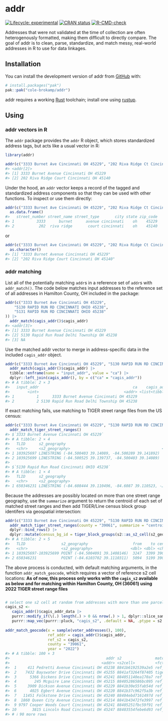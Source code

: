 
<!-- README.md is generated from README.Rmd. Please edit that file -->

# addr

<!-- badges: start -->

[![Lifecycle:
experimental](https://img.shields.io/badge/lifecycle-experimental-orange.svg)](https://lifecycle.r-lib.org/articles/stages.html#experimental)
[![CRAN
status](https://www.r-pkg.org/badges/version/hashdress)](https://CRAN.R-project.org/package=hashdress)
[![R-CMD-check](https://github.com/cole-brokamp/addr/actions/workflows/R-CMD-check.yaml/badge.svg)](https://github.com/cole-brokamp/addr/actions/workflows/R-CMD-check.yaml)
<!-- badges: end -->

Addresses that were not validated at the time of collection are often
heterogenously formatted, making them difficult to directly compare. The
goal of addr is to clean, parse, standardize, and match messy,
real-world addresses in R to use for data linkages.

## Installation

You can install the development version of addr from
[GitHub](https://github.com/) with:

``` r
# install.packages("pak")
pak::pak("cole-brokamp/addr")
```

addr requires a working
[Rust](https://www.rust-lang.org/learn/get-started) toolchain; install
one using [rustup](https://www.rust-lang.org/tools/install).

## Using

### addr vectors in R

The `addr` package provides the `addr` R object, which stores
standardized address tags, but acts like a usual vector in R:

``` r
library(addr)
```

``` r
addr(c("3333 Burnet Ave Cincinnati OH 45229", "202 Riva Ridge Ct Cincinnati OH 45140"))
#> <addr[2]>
#> [1] 3333 Burnet Avenue Cincinnati OH 45229  
#> [2] 202 Riva Ridge Court Cincinnati OH 45140
```

Under the hood, an `addr` vector keeps a record of the tagged and
standardized address components so that they can be used with other
functions. To inspect or use them directly:

``` r
addr(c("3333 Burnet Ave Cincinnati OH 45229", "202 Riva Ridge Ct Cincinnati OH 45140")) |>
  as.data.frame()
#>   street_number street_name street_type       city state zip_code
#> 1          3333      burnet      avenue cincinnati    oh    45229
#> 2           202  riva ridge       court cincinnati    oh    45140
```

or

``` r
addr(c("3333 Burnet Ave Cincinnati OH 45229", "202 Riva Ridge Ct Cincinnati OH 45140")) |>
  as.character()
#> [1] "3333 Burnet Avenue Cincinnati OH 45229"  
#> [2] "202 Riva Ridge Court Cincinnati OH 45140"
```

### addr matching

List all of the potentially matching `addr`s in a reference set of
`addr`s with `addr_match()`. The code below matches input addresses to
the reference set of all addresses in Hamilton County, OH included in
the package:

``` r
addr(c("3333 Burnet Ave Cincinnati OH 45229", 
    "5130 RAPID RUN RD CINCINNATI OHIO 45238",
    "5131 RAPID RUN RD CINCINNATI OHIO 45238"
)) |>
  addr_match(cagis_addr()$cagis_addr)
#> <addr[3]>
#> [1] 3333 Burnet Avenue Cincinnati OH 45229     
#> [2] 5130 Rapid Run Road Delhi Township OH 45238
#> [3] NA
```

Use the matched addr vector to merge in address-specific data in the
included `cagis_addr` object.

``` r
addr(c("3333 Burnet Ave Cincinnati OH 45229", "5130 RAPID RUN RD CINCINNATI OHIO 45238")) |>
  addr_match(cagis_addr()$cagis_addr) |>
  tibble::enframe(name = "input_addr", value = "ca") |>
  dplyr::left_join(cagis_addr(), by = c("ca" = "cagis_addr"))
#> # A tibble: 2 × 3
#>   input_addr                                          ca    cagis_addr_data
#>        <int>                                      <addr> <list<tibble[,6]>>
#> 1          1      3333 Burnet Avenue Cincinnati OH 45229            [1 × 6]
#> 2          2 5130 Rapid Run Road Delhi Township OH 45238            [1 × 6]
```

If exact matching fails, use matching to TIGER street range files from
the US census:

``` r
addr(c("3333 Burnet Ave Cincinnati OH 45229", "5130 RAPID RUN RD CINCINNATI OHIO 45238")) |>
  addr_match_tiger_street_ranges()
#> $`3333 Burnet Avenue Cincinnati OH 45229`
#> # A tibble: 2 × 4
#>   TLID      s2_geography                                            from    to
#>   <chr>     <s2_geography>                                         <dbl> <dbl>
#> 1 103925697 LINESTRING (-84.500403 39.14089, -84.500289 39.141892)  3301  3399
#> 2 103925699 LINESTRING (-84.500525 39.139737, -84.500403 39.14089)  3247  3398
#> 
#> $`5130 Rapid Run Road Cincinnati OHIO 45238`
#> # A tibble: 1 × 4
#>   TLID      s2_geography                                              from    to
#>   <chr>     <s2_geography>                                           <dbl> <dbl>
#> 1 650346231 LINESTRING (-84.608444 39.110496, -84.6087 39.110523, -…  5094  5199
```

Because the addresses are possibly located on more than one street range
geography, use the `summarize` argument to return the centroid of each
set of matched street ranges and then add TIGER/Line census block group
identifers via geospatial intersection:

``` r
addr(c("3333 Burnet Ave Cincinnati OH 45229", "5130 RAPID RUN RD CINCINNATI OHIO 45238")) |>
  addr_match_tiger_street_ranges(county = "39061", summarize = "centroid") |>
  dplyr::bind_rows() |>
  dplyr::mutate(census_bg_id = tiger_block_groups(s2::as_s2_cell(s2_geography)))
#> # A tibble: 2 × 5
#>   TLID                s2_geography                    from    to census_bg_id
#>   <chr>               <s2_geography>                 <dbl> <dbl> <chr>       
#> 1 103925697-103925699 POINT (-84.5004091 39.1408146)  3247  3399 390610270002
#> 2 650346231           POINT (-84.6103702 39.1110311)  5094  5199 390610214011
```

The above process is conducted, with default matching arguments, in the
function `addr_match_geocode`, which requires a vector of reference s2
cell locations: **As of now, this process only works with the `cagis_s2`
available as below and for matching within Hamilton County, OH (36061)
using 2022 TIGER street range files**

``` r

# select one s2 cell at random from addresses with more than one parcel identifier and coordinates
cagis_s2 <-
   cagis_addr()$cagis_addr_data |>
   purrr::modify_if(\(.) length(.) > 0 && nrow(.) > 1, dplyr::slice_sample, n = 1) |>
   purrr::map_vec(purrr::pluck, "cagis_s2", .default = NA, .ptype = s2::s2_cell())
   
addr_match_geocode(x = sample(voter_addresses(), 100), 
                   ref_addr = cagis_addr()$cagis_addr,
                   ref_s2 = cagis_s2,
                   county = "39061",
                   year = "2022")
#> # A tibble: 100 × 3
#>                                           addr s2               match_method
#>                                         <addr> <s2cell>         <fct>       
#>  1     411 Pedretti Avenue Cincinnati OH 45238 8841b6192539a2e5 ref_addr    
#>  2    7432 Bayswater Drive Cincinnati OH 45255 8841af3264f87405 tiger_range 
#>  3      5366 Dickens Drive Cincinnati OH 45241 884051140ea170a7 ref_addr    
#>  4        245 Mcguire Lane Cincinnati OH 45215 88405286586bc095 ref_addr    
#>  5     3909 Dickson Avenue Cincinnati OH 45229 8841b30e55fab54d ref_addr    
#>  6      4025 Egbert Avenue Cincinnati OH 45220 8841b37c962f5a3b ref_addr    
#>  7   11451 Folkstone Drive Cincinnati OH 45240 88404ebd7161497d ref_addr    
#>  8  1860 Queen City Avenue Cincinnati OH 45214 8841b43472fe3997 ref_addr    
#>  9 9797 Cooper Woods Court Cincinnati OH 45241 88405251fbc59f91 ref_addr    
#> 10       3815 Lincoln Road Cincinnati OH 45247 88403554febe6d93 ref_addr    
#> # ℹ 90 more rows
```
